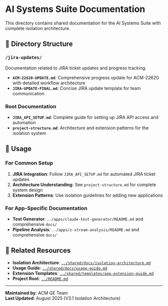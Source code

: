 # AI Systems Suite Documentation

This directory contains shared documentation for the AI Systems Suite with complete isolation architecture.

## 📁 **Directory Structure**

### `/jira-updates/`
Documentation related to JIRA ticket updates and progress tracking.

- **`ACM-22620-UPDATE.md`**: Comprehensive progress update for ACM-22620 with detailed workflow architecture
- **`JIRA-UPDATE-FINAL.md`**: Concise JIRA update template for team communication

### **Root Documentation**

- **`JIRA_API_SETUP.md`**: Complete guide for setting up JIRA API access and automation
- **`project-structure.md`**: Architecture and extension patterns for the isolation system

## 🎯 **Usage**

### For Common Setup
1. **JIRA Integration**: Follow `JIRA_API_SETUP.md` for automated JIRA ticket updates
2. **Architecture Understanding**: See `project-structure.md` for complete system design
3. **Extension Patterns**: Use isolation guidelines for adding new applications

### For App-Specific Documentation
- **Test Generator**: `../apps/claude-test-generator/README.md` and comprehensive `docs/`
- **Pipeline Analysis**: `../apps/z-stream-analysis/README.md` and comprehensive `docs/`

## 🔗 **Related Resources**

- **Isolation Architecture**: [`../shared/docs/isolation-architecture.md`](../shared/docs/isolation-architecture.md)
- **Usage Guide**: [`../shared/docs/usage-guide.md`](../shared/docs/usage-guide.md)
- **Extension Templates**: [`../shared/templates/app-extension-guide.md`](../shared/templates/app-extension-guide.md)
- **Project Root**: [`../README.md`](../README.md)

---

**Maintained by**: ACM QE Team  
**Last Updated**: August 2025 (V3.1 Isolation Architecture)